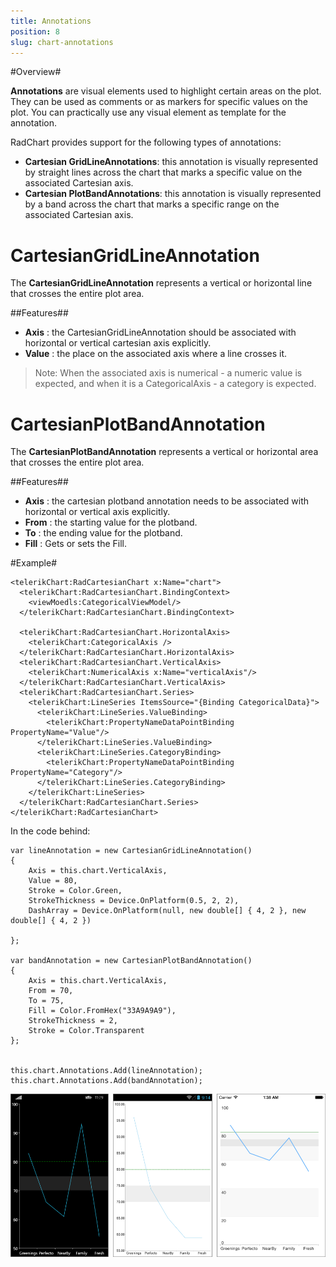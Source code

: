 ```yaml
---
title: Annotations
position: 8
slug: chart-annotations
---
```


#Overview#

**Annotations** are visual elements used to highlight certain areas on the plot. They can be used as comments or as markers for specific values on the plot. You can practically use any visual element as template for the annotation.

RadChart provides support for the following types of annotations:

- **Cartesian GridLineAnnotations**: this annotation is visually represented by straight lines across the chart that marks a specific value on the associated Cartesian axis.
- **Cartesian PlotBandAnnotations**: this annotation is visually represented by a band across the chart that marks a specific range on the associated Cartesian axis.

# CartesianGridLineAnnotation #

The **CartesianGridLineAnnotation** represents a vertical or horizontal line that crosses the entire plot area.

##Features##

- **Axis** : the CartesianGridLineAnnotation should be associated with horizontal or vertical cartesian axis explicitly.
- **Value** : the place on the associated axis where a line crosses it.

> Note: When the associated axis is numerical - a numeric value is expected, and when it is a CategoricalAxis - a category is expected. 

# CartesianPlotBandAnnotation #

The **CartesianPlotBandAnnotation** represents a vertical or horizontal area that crosses the entire plot area.  

##Features##

- **Axis** : the cartesian plotband annotation needs to be associated with horizontal or vertical axis explicitly.
- **From** : the starting value for the plotband.
- **To** : the ending value for the plotband.
- **Fill** :  Gets or sets the Fill. 

#Example#

    <telerikChart:RadCartesianChart x:Name="chart">
      <telerikChart:RadCartesianChart.BindingContext>
        <viewMoedls:CategoricalViewModel/>
      </telerikChart:RadCartesianChart.BindingContext>
	  
      <telerikChart:RadCartesianChart.HorizontalAxis>
        <telerikChart:CategoricalAxis />
      </telerikChart:RadCartesianChart.HorizontalAxis>
      <telerikChart:RadCartesianChart.VerticalAxis>
        <telerikChart:NumericalAxis x:Name="verticalAxis"/>
      </telerikChart:RadCartesianChart.VerticalAxis>
      <telerikChart:RadCartesianChart.Series>
        <telerikChart:LineSeries ItemsSource="{Binding CategoricalData}">
          <telerikChart:LineSeries.ValueBinding>
            <telerikChart:PropertyNameDataPointBinding PropertyName="Value"/>
          </telerikChart:LineSeries.ValueBinding>
          <telerikChart:LineSeries.CategoryBinding>
            <telerikChart:PropertyNameDataPointBinding PropertyName="Category"/>
          </telerikChart:LineSeries.CategoryBinding>
        </telerikChart:LineSeries>
      </telerikChart:RadCartesianChart.Series>
    </telerikChart:RadCartesianChart>

In the code behind: 

	var lineAnnotation = new CartesianGridLineAnnotation()
	{
	    Axis = this.chart.VerticalAxis, 
	    Value = 80,
	    Stroke = Color.Green,
	    StrokeThickness = Device.OnPlatform(0.5, 2, 2),
	    DashArray = Device.OnPlatform(null, new double[] { 4, 2 }, new double[] { 4, 2 })
	
	};
	
	var bandAnnotation = new CartesianPlotBandAnnotation()
	{
	    Axis = this.chart.VerticalAxis,
	    From = 70,
	    To = 75,
	    Fill = Color.FromHex("33A9A9A9"),
	    StrokeThickness = 2,
	    Stroke = Color.Transparent
	};
	
	
	this.chart.Annotations.Add(lineAnnotation);
	this.chart.Annotations.Add(bandAnnotation);

![Annotations](chart-annotations.png)